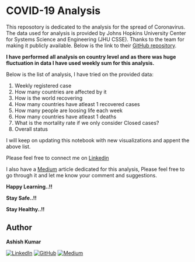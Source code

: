 # COVID-19 Analysis
This reposotory is dedicated to the analysis for the spread of Coronavirus. The data used for analysis is provided by Johns Hopkins University Center for Systems Science and Engineering (JHU CSSE). Thanks to the team for making it publicly available. Below is the link to their [GitHub repository](https://github.com/CSSEGISandData/COVID-19).

**I have performed all analysis on country level and as there was huge fluctuation in data I have used weekly sum for this analysis.**

Below is the list of analysis, I have tried on the provided data:

1. Weekly registered case
2. How many countries are affected by it
3. How is the world recovering
4. How many countries have atleast 1 recovered cases
5. How many people are loosing life each week
6. How many countries have atleast 1 deaths
7. What is the mortality rate if we only consider Closed cases?
8. Overall status

I will keep on updating this notebook with new visualizations and appent the above list.

Please feel free to connect me on [Linkedin](https://www.linkedin.com/in/ashish568/)

I also have a [Medium](https://medium.com/@ashish.568) article dedicated for this analysis, Please feel free to go through it and let me know your comment and suggestions.

**Happy Learning..!!**

**Stay Safe..!!** 

**Stay Healthy..!!**

## Author
**Ashish Kumar**

[![LinkedIn][1]][2]         [![GitHub][3]][4]      [![Medium][5]][6]

[1]:  https://github.com/ashishkr568/attrition_prediction/blob/master/Linkedin.png
[2]:  https://www.linkedin.com/in/ashish568/
[3]:  https://github.com/ashishkr568/attrition_prediction/blob/master/Github.png
[4]:  https://github.com/ashishkr568
[5]:  https://github.com/ashishkr568/attrition_prediction/blob/master/medium.png
[6]:  https://medium.com/@ashish.568
